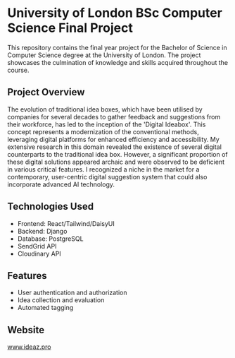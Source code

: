 # University of London BSc Computer Science Final Project

This repository contains the final year project for the Bachelor of Science in Computer Science degree at the University of London. The project showcases the culmination of knowledge and skills acquired throughout the course.

## Project Overview

The evolution of traditional idea boxes, which have been utilised by companies for several decades to gather feedback and suggestions from their workforce, has led to the inception of the 'Digital Ideabox'. This concept represents a modernization of the conventional methods, leveraging digital platforms for enhanced efficiency and accessibility. My extensive research in this domain revealed the existence of several digital counterparts to the traditional idea box. However, a significant proportion of these digital solutions appeared archaic and were observed to be deficient in various critical features.
I recognized a niche in the market for a contemporary, user-centric digital suggestion system that could also incorporate advanced AI technology.

## Technologies Used

- Frontend: React/Tailwind/DaisyUI
- Backend: Django
- Database: PostgreSQL
- SendGrid API
- Cloudinary API

## Features

- User authentication and authorization
- Idea collection and evaluation
- Automated tagging

## Website

www.ideaz.pro


